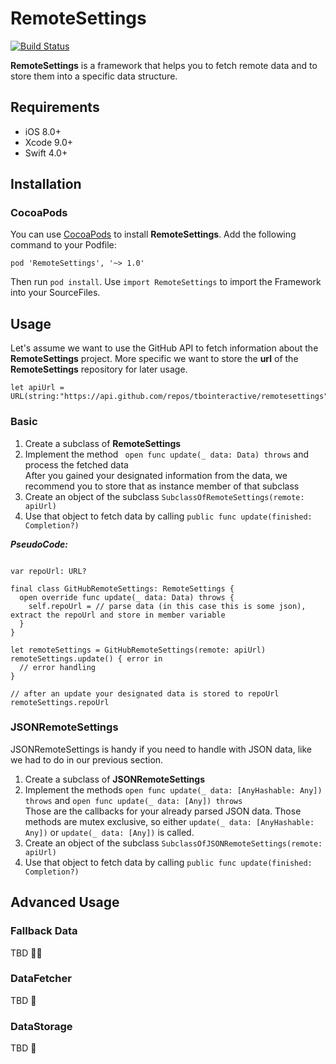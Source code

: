 # RemoteSettings
[![Build Status](https://travis-ci.org/tbointeractive/RemoteSettings.svg?branch=develop)](https://travis-ci.org/tbointeractive/RemoteSettings)


**RemoteSettings** is a framework that helps you to fetch remote data and to store them into a specific data structure.

## Requirements
* iOS 8.0+
* Xcode 9.0+
* Swift 4.0+

## Installation
### CocoaPods
You can use [CocoaPods](https://cocoapods.org) to install **RemoteSettings**. Add the following command to your Podfile:

```
pod 'RemoteSettings', '~> 1.0'
```

Then run `pod install`. Use `import RemoteSettings` to import the Framework into your SourceFiles.

## Usage
Let's assume we want to use the GitHub API to fetch information about the **RemoteSettings** project. More specific we want to store the **url** of the **RemoteSettings** repository for later usage.
```
let apiUrl = URL(string:"https://api.github.com/repos/tbointeractive/remotesettings")!
```

### Basic
1. Create a subclass of **RemoteSettings**
2. Implement the method ``` open func update(_ data: Data) throws``` and process the fetched data  
   After you gained your designated information from the data, we recommend you to store that as instance member of that subclass
3. Create an object of the subclass ```SubclassOfRemoteSettings(remote: apiUrl)```
4. Use that object to fetch data by calling ```public func update(finished: Completion?)```

***PseudoCode:***
```

var repoUrl: URL?

final class GitHubRemoteSettings: RemoteSettings {
  open override func update(_ data: Data) throws {
    self.repoUrl = // parse data (in this case this is some json), extract the repoUrl and store in member variable
  }
}

let remoteSettings = GitHubRemoteSettings(remote: apiUrl)
remoteSettings.update() { error in
  // error handling
}

// after an update your designated data is stored to repoUrl
remoteSettings.repoUrl
```

### JSONRemoteSettings
JSONRemoteSettings is handy if you need to handle with JSON data, like we had to do in our previous section.
1. Create a subclass of **JSONRemoteSettings**
2. Implement the methods ```open func update(_ data: [AnyHashable: Any]) throws``` and ```open func update(_ data: [Any]) throws```  
   Those are the callbacks for your already parsed JSON data. Those methods are mutex exclusive, so either `update(_ data: [AnyHashable: Any])` or `update(_ data: [Any])` is called.
3. Create an object of the subclass ```SubclassOfJSONRemoteSettings(remote: apiUrl)```
4. Use that object to fetch data by calling ```public func update(finished: Completion?)```


## Advanced Usage
### Fallback Data
TBD 👩‍💻
### DataFetcher
TBD 🙆
### DataStorage
TBD 🙋
